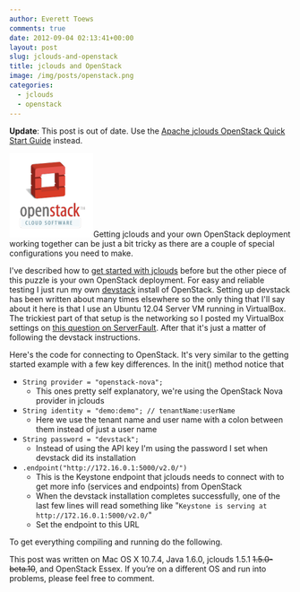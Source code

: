 ```yaml
---
author: Everett Toews
comments: true
date: 2012-09-04 02:13:41+00:00
layout: post
slug: jclouds-and-openstack
title: jclouds and OpenStack
image: /img/posts/openstack.png
categories:
  - jclouds
  - openstack
---
```




**Update**: This post is out of date. Use the [Apache jclouds OpenStack Quick Start Guide](http://jclouds.apache.org/guides/openstack/) instead.

<img class="img-right" src="/img/posts/openstack.png"/>Getting jclouds and your own OpenStack deployment working together can be just a bit tricky as there are a couple of special configurations you need to make.

<!--more-->

I've described how to [get started with jclouds](/2012/08/15/getting-started-with-jclouds/) before but the other piece of this puzzle is your own OpenStack deployment. For easy and reliable testing I just run my own [devstack](http://devstack.org/) install of OpenStack. Setting up devstack has been written about many times elsewhere so the only thing that I'll say about it here is that I use an Ubuntu 12.04 Server VM running in VirtualBox. The trickiest part of that setup is the networking so I posted my VirtualBox settings on [this question on ServerFault](http://serverfault.com/questions/409216/what-is-the-correct-network-configuration-for-a-devstack-vm-virtualbox). After that it's just a matter of following the devstack instructions.

Here's the code for connecting to OpenStack. It's very similar to the getting started example with a few key differences. In the init() method notice that

  * `String provider = "openstack-nova";`
    * This ones pretty self explanatory, we're using the OpenStack Nova provider in jclouds
  * `String identity = "demo:demo"; // tenantName:userName`
    * Here we use the tenant name and user name with a colon between them instead of just a user name
  * `String password = "devstack";`
    * Instead of using the API key I'm using the password I set when devstack did its installation
  * `.endpoint("http://172.16.0.1:5000/v2.0/")`
    * This is the Keystone endpoint that jclouds needs to connect with to get more info (services and endpoints) from OpenStack
    * When the devstack installation completes successfully, one of the last few lines will read something like "`Keystone is serving at http://172.16.0.1:5000/v2.0/`"
    * Set the endpoint to this URL

<script src="https://gist.github.com/3615655.js"></script>

To get everything compiling and running do the following.

<script src="https://gist.github.com/3615740.js"></script>

This post was written on Mac OS X 10.7.4, Java 1.6.0, jclouds 1.5.1 <del>1.5.0-beta.10</del>, and OpenStack Essex. If you’re on a different OS and run into problems, please feel free to comment.
